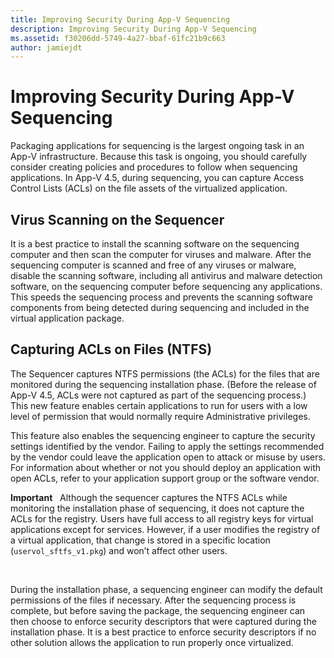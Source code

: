```yaml
---
title: Improving Security During App-V Sequencing
description: Improving Security During App-V Sequencing
ms.assetid: f30206dd-5749-4a27-bbaf-61fc21b9c663
author: jamiejdt
---
```


# Improving Security During App-V Sequencing


Packaging applications for sequencing is the largest ongoing task in an App-V infrastructure. Because this task is ongoing, you should carefully consider creating policies and procedures to follow when sequencing applications. In App-V 4.5, during sequencing, you can capture Access Control Lists (ACLs) on the file assets of the virtualized application.

## Virus Scanning on the Sequencer


It is a best practice to install the scanning software on the sequencing computer and then scan the computer for viruses and malware. After the sequencing computer is scanned and free of any viruses or malware, disable the scanning software, including all antivirus and malware detection software, on the sequencing computer before sequencing any applications. This speeds the sequencing process and prevents the scanning software components from being detected during sequencing and included in the virtual application package.

## Capturing ACLs on Files (NTFS)


The Sequencer captures NTFS permissions (the ACLs) for the files that are monitored during the sequencing installation phase. (Before the release of App-V 4.5, ACLs were not captured as part of the sequencing process.) This new feature enables certain applications to run for users with a low level of permission that would normally require Administrative privileges.

This feature also enables the sequencing engineer to capture the security settings identified by the vendor. Failing to apply the settings recommended by the vendor could leave the application open to attack or misuse by users. For information about whether or not you should deploy an application with open ACLs, refer to your application support group or the software vendor.

**Important**  
Although the sequencer captures the NTFS ACLs while monitoring the installation phase of sequencing, it does not capture the ACLs for the registry. Users have full access to all registry keys for virtual applications except for services. However, if a user modifies the registry of a virtual application, that change is stored in a specific location (`uservol_sftfs_v1.pkg`) and won’t affect other users.

 

During the installation phase, a sequencing engineer can modify the default permissions of the files if necessary. After the sequencing process is complete, but before saving the package, the sequencing engineer can then choose to enforce security descriptors that were captured during the installation phase. It is a best practice to enforce security descriptors if no other solution allows the application to run properly once virtualized.

 

 





